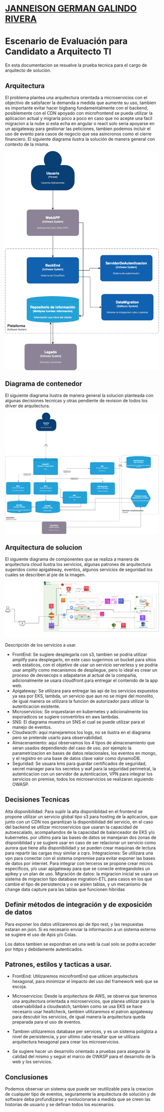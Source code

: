 # <a href="https://github.com/janneison">JANNEISON GERMAN GALINDO RIVERA</a>

# Escenario de Evaluación para Candidato a Arquitecto TI
En esta documentacion se resuelve la prueba tecnica para el cargo de arquitecto de solución.

## Arquitectura

El problema plantea una arquitectura orientada a microservicios con el objectivo de satisfacer la demanda a medida que aumente su uso, tambien es importante evitar hacer bigbang fundamentalmente con  el backend, posiblemente con el CDN apoyado con microfrontend se pueda utilizar la aplicacion actual y migrarla poco a poco en caso que no acepte una facil migracion a la nube si esta echa en angular o react solo seria apoyarse en un apigateway para gestionar las peticiones, tambien podemos incluir el uso de evento para casos de negocio que sea asincronos como el cierre financiero. El siguiente diagrama ilustra la solución de manera general con contexto de la misma.


![](img/xm-context.png)

## Diagrama de contenedor

El siguiente diagrama ilustra de manera general la solucion planteada con algunas decisiones tecnicas y otras pendiente de revision de todos los driver de arquitectura.

![](img/xm-Contenedor.png)

## Arquitectura de solucion

El siguiente diagrama de componentes que se realiza a manera de arquitectura cloud ilustra los servicios, algunas patrones de arquitectura sugeridos como apigateway, eventos, algunos servicios de seguridad los cuales se describen al pie de la imagen.


![](img/solution-xm-test.png)


Descripción de los servicios a usar.

- FrontEnd: Se sugiere desplegarla con s3, tambien se podria utilizar amplify para desplegarlo, en este caso sugerimos un bucket para sitios web estaticos, con el objetivo de usar un servicio serverless y se podria usar amplify como mecanismos de despliegue, pero lo ideal es crear un proceso de devsecops o adapatarse al actual de la compañia, adicionalmente se usara cloudfront para entregar el contenido de la app web.
- Apigateway: Se utilizara para entregar las api de los servicios expuestos ya sea por EKS, lambda, un servicio que aun no se migre del monolito, de igual manera se utilizara la funcion de autorizador para utilizar la autenticacion existente.
- Microservicios: Se orquestaran en kubernetes y adicionalmente los exporadicos se sugiere convertirlos en aws lambdas.
- SNS: El diagrama muestra un SNS el cual se puede utilizar para el manejo de eventos.
- Cloudwacth: aqui manejaremos los logs, no se ilustra en el diagrama  pero se pretende usarlo para observabilidad.
- Almacenamiento: aqui observamos los 4 tipos de almacenamiento que seran usados dependiendo del caso de uso, por ejemplo la parametrizacion en bases de datos relacionales, los eventos en mongo, y el registro en una base de datos clave valor como dynamoDB.
- Seguridad: Se usuara kms para guardar certificados de seguridad, secret manager para los secretos y waf para la seguridad perimetral, la autenticacion con un servidor de autenticacion, VPN para integrar los servicios on premise, todos los microservicios se realizaran siguiendo OWASP.

## Decisiones Tecnicas

Alta disponibilidad:
Para suplir la alta disponiblidad en el frontend se propone utilizar un servicio global tipo s3 para hosting de la aplicacion, que junto con un CDN nos garantizan la disponibilidad del servicio, en el caso del backend se utilizar microservicios que usaran la capacidad de autoescalado, acompañandos de la capacidad de balanceador de EKS y/o kubernetes. por ultimo para las bases de datos se manejaran dos zonas de disponiblidad y se sugiere usar en caso de ser relacionar un servicio como aurora que tiene alta disponibilidad y se pueden crear maquinas de lectura para repartir las cargas muy similar a cqrs.
Integraciones:
Se utilizara una vpn para conectar con el sistema onpremise para evitar exponer las bases de datos por internet.
Para integrar con terceros se propone crear micros especificos, y/o usar apigateway para que se conecte entregandoles un apikey y un plan de uso.
Migración de datos:
la migracion inicial se usara un sistema de migracion tipo database migration-ETL para casos en los que cambie el tipo de persistencia y o se aislen tablas, y un mecanismo de change data capture para las tablas que funcionen hibridas


## Definir métodos de integración y de exposición de datos

Para exponer los datos utilizaremos api de tipo rest, y las respuestas estaran en json. Si es necesario enviar la información a un sistema externo se sugiere el uso de Apis y/o Colas. 

Los datos tambien se expondran en una web la cual solo se podra acceder por https y debidamente autenticados.


## Patrones, estilos y tacticas a usar.

- FrontEnd: Utilizaremos microfrontEnd que utilicen arquitectura hexagonal, para minimizar el impacto del uso del framework web que se escoja.

- Microservicios: Desde la arquitectura de AWS, se observa que tenemos una arquitectura orientada a microservicios, que planea utilizar para la observabilidad a cloudwatch, tambien como se usa EKS se hace necesario usar healtcheck, tambien utilizaremos el patron apigateway para descubir los servicios, de igual manera la arquitectura queda preparada para el uso de eventos.

- Tambien utilizaremos database per services, y es un sistema poliglota a nivel de persistencia, y por ultimo cabe resaltar que se utilizara arquitectura hexagonal para crear los microservicios.

- Se sugiere hacer un desarrollo orientado a pruebas para asegurar la calidad del mismo y seguir el marco de OWASP para el desarrollo de la web y los servicios.

## Conclusiones

Podemos observar un sistema que puede ser reutilizable para la creacion de cualquier tipo de eventos, seguramente la arquitectura  de solución y de software deba profundizarse y evolucionarse a medida que  se creen las historias de usuario y se definan todos los escenarios.


